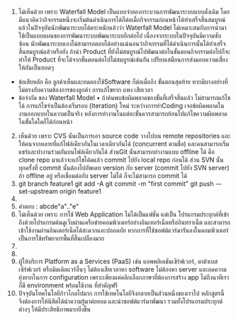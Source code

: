 1)	ไม่เห็นด้วย เพราะ Waterfall Model เป็นแบบจำลองกระบวนการพัฒนาระบบแบบดั่งเดิม  โดยมีแนวคิดว่ากิจกรรมหนึ่งจะเริ่มต้นดำเนินการได้ก็ต่อเมื่อกิจกรรมก่อนหน้าได้ทำเสร็จสิ้นสมบูรณ์ แล้วในปัจจุบันนักพัฒนาระบบได้ตระหนักแล้วว่า Waterfall Model ไม่เหมาะสมกับการนำมาใช้เป็นแบบแผนของการพัฒนาระบบพัฒนาระบบอีกต่อไป เนื่องจากระบบในปัจจุบันมีความซับซ้อน นักพัฒนาระบบเองไม่สามารถตอบได้อย่างแน่นอนว่ากิจกรรมที่ได้ดำเนินการนั้นได้ทำเสร็จสิ้นสมบูรณ์แล้วหรือยัง
ถ้านำ Product ที่ยังไม่สมบูรณ์ไปพัฒนาต่อในขั้นตอนกิจกรรมต่อไปก็จะทำให้ Product ที่จะได้จากขั้นตอนต่อไปไม่สมบูรณ์เช่นกัน เปรียบเสมือนการส่งมอบความเสี่ยงให้กันเป็นทอดๆ 
-	ข้อเสียหลัก คือ ลูกค้าเห็นและทดลองใช้Software ก็ต่อเมื่อถึง ขั้นตอนสุดท้าย หากมีบางอย่างที่ไม่ตรงกับความต้องการของลูกค้า การแก้ไขยาก แพง เสียเวลา
-	ข้อจำกัด ของ Waterfall Model
•	ถ้าค้นพบข้อผิดพลาดของขั้นที่เสร็จสิ้นแล้ว ไม่สามารถแก้ไขได้ การแก้ไขจำเป็นต้องเริ่มรอบ (Iteration) ใหม่ ระหว่างการทำCoding เจอข้อผิดพลาดในงานออกแบบในความเป็นจริง หลังการทำงานในแต่ละขั้นควรสามารถย้อนไปแก้ไขความผิดพลาดในขั้นใดใดก็ได้ก่อนหน้า
2)	เห็นด้วย เพราะ   CVS  นั่นเป็นการเอา source code วางไปบน remote repositories และให้คนจากหลายที่แก้ไฟล์เดียวกันในเวลาเดียวกันได้ (concurrent ตามชื่อ) และคนสามารถเริ่มแชร์และทำงานร่วมกันบนไฟล์เดียวกันได้ 
ส่วนGit นั่นสามารถทำงานแบบ offline ได้ คือ clone repo มาแล้วจะแก้ไขโค้ดแล้ว commit ไปยัง local repo ก่อนได้ ส่วน SVN นั้น ทุกครั้งที่ commit นั้นต้องไปอัพเดท version กับ server (commit ไปยัง SVN server) ถ้า offline อยู่ หรือเชื่อมต่อกับ server ไม่ได้ ก็จะไม่สามารถ commit ได้ 
3)    git branch feature1
git add -A
git commit -m "first commit"
git push -–set-upstream origin feature1
4) 
5)  คำตอบ : abcde"a".."e"
6)  ไม่เห็นด้วย เพราะ  การใช้ Web Application  ไม่ได้เป็นแฟชั่น แต่เป็น โปรแกรมประยุกต์ที่เข้าถึงด้วยโปรแกรมค้นดูเว็บผ่านเครือข่ายคอมพิวเตอร์อย่างอินเทอร์เน็ตหรืออินทราเน็ต  และสามารถเข้าใช้งานผ่านอินเตอร์เน็ตได้สะดวกและปลอดภัย หากการที่ใช้ซอฟต์แวร์มารันลงในคอมพิวเตอร์เป็นการใช้ทรัพยากรพื้นที่สิ้นเปลืองมาก
7) 
8) 
9)  ผู้ให้บริการ Platform as a Services (PaaS)  เช่น แอพพลิเคชันเซิร์ฟเวอร์, ดาต้าเบสเซิร์ฟเวอร์ หรือมิดเดิลแวร์อื่นๆ ไม่ต้องเสียเวลาหา software ไม่ต้องหา server และลดความยุ่งยากในการ configuration เพราะเพียงแค่คลิกเลือกภาษาที่ต้องการสร้าง app ไม่ถึงนาทีเราก็มี environment พร้อมใช้งาน ที่สำคัญฟรี 
10)  ปัจจุบันโทคโนโลยีก้าวไกลไปมาก การใช้เทคโนโลยีจึงกลายเป็นส่วนหนึ่งของเราไป หลักสูตรนี้ จึงต้องการให้นิสิตได้นำความรู้มาต่อยอด และนำซอฟต์แวร์มาพัฒนา รวมทั้งโปรแกรมประยุกต์ต่างๆ ให้มีประสิทธิภาพมากยิ่งขึ้น

